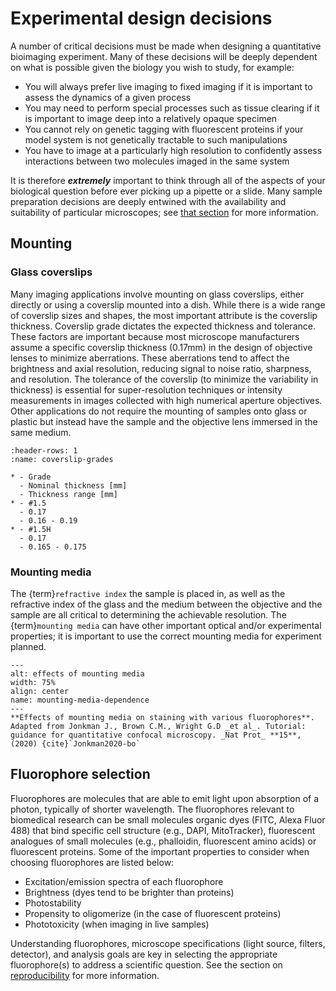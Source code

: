 # Experimental design decisions

A number of critical decisions must be made when designing a quantitative bioimaging experiment. Many of these decisions will be deeply dependent on what is possible given the biology you wish to study, for example:
- You will always prefer live imaging to fixed imaging if it is important to assess the dynamics of a given process
- You may need to perform special processes such as tissue clearing if it is important to image deep into a relatively opaque specimen
- You cannot rely on genetic tagging with fluorescent proteins if your model system is not genetically tractable to such manipulations
- You have to image at a particularly high resolution to confidently assess interactions between two molecules imaged in the same system

 It is therefore _**extremely**_ important to think through all of the aspects of your biological question before ever picking up a pipette or a slide. Many sample preparation decisions are deeply entwined with the availability and suitability of particular microscopes; see [that section](content/microscope_selection) for more information. 

## Mounting

### Glass coverslips

Many imaging applications involve mounting on glass coverslips, either directly or using a coverslip mounted into a dish. While there is a wide range of coverslip sizes and shapes, the most important attribute is the coverslip thickness. Coverslip grade dictates the expected thickness and tolerance. These factors are important because most microscope manufacturers assume a specific coverslip thickness (0.17mm) in the design of objective lenses to minimize aberrations. These aberrations tend to affect the brightness and axial resolution, reducing signal to noise ratio, sharpness, and resolution. The tolerance of the coverslip (to minimize the variability in thickness) is essential for super-resolution techniques or intensity measurements in images collected with high numerical aperture objectives. Other applications do not require the mounting of samples onto glass or plastic but instead have the sample and the objective lens immersed in the same medium.

```{list-table} Comparison of coverslip grades
:header-rows: 1
:name: coverslip-grades

* - Grade
  - Nominal thickness [mm]
  - Thickness range [mm]
* - #1.5
  - 0.17
  - 0.16 - 0.19
* - #1.5H
  - 0.17
  - 0.165 - 0.175
```

### Mounting media 

The {term}`refractive index` the sample is placed in, as well as the refractive index of the glass and the medium between the objective and the sample are all critical to determining the achievable resolution. The {term}`mounting media` can have other important optical and/or experimental properties; it is important to use the correct mounting media for experiment planned. 

```{figure} ../images/mounting_media.png
---
alt: effects of mounting media 
width: 75%
align: center
name: mounting-media-dependence
---
**Effects of mounting media on staining with various fluorophores**. Adapted from Jonkman J., Brown C.M., Wright G.D _et al_. Tutorial: guidance for quantitative confocal microscopy. _Nat Prot_ **15**, (2020) {cite}`Jonkman2020-bo`
```

## Fluorophore selection

Fluorophores are molecules that are able to emit light upon absorption of a photon, typically of shorter wavelength. The fluorophores relevant to biomedical research can be small molecules organic dyes (FITC, Alexa Fluor 488) that bind specific cell structure (e.g., DAPI, MitoTracker), fluorescent analogues of small molecules (e.g., phalloidin, fluorescent amino acids) or fluorescent proteins. Some of the important properties to consider when choosing fluorophores are listed below:

- Excitation/emission spectra of each fluorophore 
- Brightness (dyes tend to be brighter than proteins)
- Photostability
- Propensity to oligomerize (in the case of fluorescent proteins)
- Phototoxicity (when imaging in live samples)

Understanding fluorophores, microscope specifications (light source, filters, detector), and analysis goals are key in selecting the appropriate fluorophore(s) to address a scientific question. See the section on [reproducibility](content/reproducibility) for more information.

<!-- 
Commented out text not shown on the page

 -->
